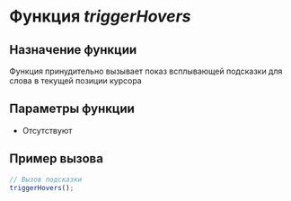 # Функция *triggerHovers*
## Назначение функции
Функция принудительно вызывает показ всплывающей подсказки для слова в текущей позиции курсора

## Параметры функции
* Отсутствуют

## Пример вызова
```javascript
// Вызов подсказки
triggerHovers();
```